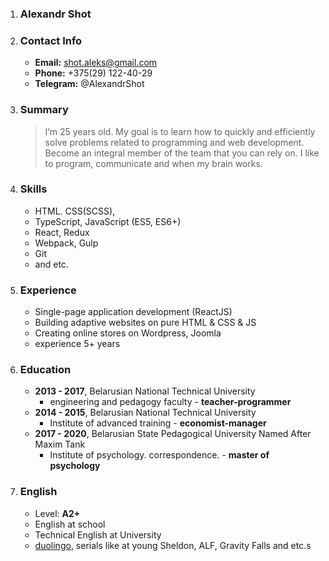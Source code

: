 1. ### Alexandr Shot

2. ### Contact Info 
    - **Email:** shot.aleks@gmail.com
    - **Phone:** +375(29) 122-40-29
    - **Telegram:** @AlexandrShot

3. ### Summary
    > I’m 25 years old. My goal is to learn how to quickly 
    > and efficiently solve problems related to programming 
    > and web development. Become an integral member of the team 
    > that you can rely on. I like to program, 
    > communicate and when my brain works.
4. ### Skills
    - HTML. CSS(SCSS), 
    - TypeScript, JavaScript (ES5, ES6+)
    - React, Redux
    - Webpack, Gulp
    - Git
    - and etc.

5. ### Experience 
    - Single-page application development (ReactJS)
    - Building adaptive websites on pure HTML & CSS & JS
    - Сreating online stores on Wordpress, Joomla
    - experience 5+ years

6. ### Education 
    - **2013 - 2017**, Belarusian National Technical University 
        - engineering and pedagogy faculty - **teacher-programmer**
    - **2014 - 2015**, Belarusian National Technical University
        - Institute of advanced training - **economist-manager**
    - **2017 - 2020**, Belarusian State Pedagogical University Named After Maxim Tank
        - Institute of psychology. correspondence. - **master of psychology**

7. ### English
    - Level: **A2+**
    - English at school 
    - Technical English at University
    - [duolingo](https://www.duolingo.com/profile/Alex670046), serials like at young Sheldon, ALF, Gravity Falls and etc.s
